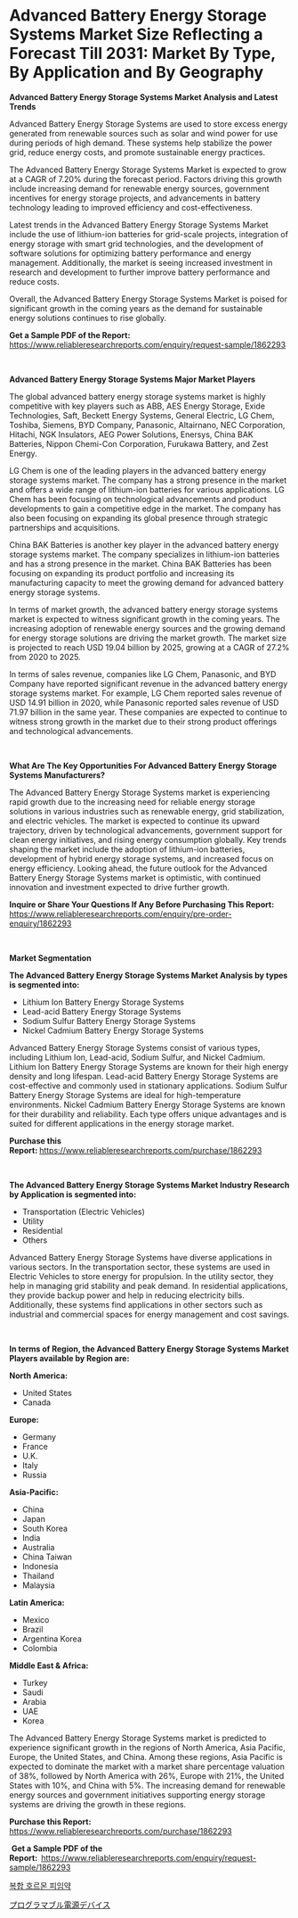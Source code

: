 <p><h1>Advanced Battery Energy Storage Systems Market Size Reflecting a Forecast Till 2031: Market By Type, By Application and By Geography</h1></p><p><strong>Advanced Battery Energy Storage Systems Market Analysis and Latest Trends</strong></p>
<p><p>Advanced Battery Energy Storage Systems are used to store excess energy generated from renewable sources such as solar and wind power for use during periods of high demand. These systems help stabilize the power grid, reduce energy costs, and promote sustainable energy practices. </p><p>The Advanced Battery Energy Storage Systems Market is expected to grow at a CAGR of 7.20% during the forecast period. Factors driving this growth include increasing demand for renewable energy sources, government incentives for energy storage projects, and advancements in battery technology leading to improved efficiency and cost-effectiveness. </p><p>Latest trends in the Advanced Battery Energy Storage Systems Market include the use of lithium-ion batteries for grid-scale projects, integration of energy storage with smart grid technologies, and the development of software solutions for optimizing battery performance and energy management. Additionally, the market is seeing increased investment in research and development to further improve battery performance and reduce costs.</p><p>Overall, the Advanced Battery Energy Storage Systems Market is poised for significant growth in the coming years as the demand for sustainable energy solutions continues to rise globally.</p></p>
<p><strong>Get a Sample PDF of the Report:&nbsp;</strong> <a href="https://www.reliableresearchreports.com/enquiry/request-sample/1862293">https://www.reliableresearchreports.com/enquiry/request-sample/1862293</a></p>
<p>&nbsp;</p>
<p><strong>Advanced Battery Energy Storage Systems Major Market Players</strong></p>
<p><p>The global advanced battery energy storage systems market is highly competitive with key players such as ABB, AES Energy Storage, Exide Technologies, Saft, Beckett Energy Systems, General Electric, LG Chem, Toshiba, Siemens, BYD Company, Panasonic, Altairnano, NEC Corporation, Hitachi, NGK Insulators, AEG Power Solutions, Enersys, China BAK Batteries, Nippon Chemi-Con Corporation, Furukawa Battery, and Zest Energy.</p><p>LG Chem is one of the leading players in the advanced battery energy storage systems market. The company has a strong presence in the market and offers a wide range of lithium-ion batteries for various applications. LG Chem has been focusing on technological advancements and product developments to gain a competitive edge in the market. The company has also been focusing on expanding its global presence through strategic partnerships and acquisitions.</p><p>China BAK Batteries is another key player in the advanced battery energy storage systems market. The company specializes in lithium-ion batteries and has a strong presence in the market. China BAK Batteries has been focusing on expanding its product portfolio and increasing its manufacturing capacity to meet the growing demand for advanced battery energy storage systems.</p><p>In terms of market growth, the advanced battery energy storage systems market is expected to witness significant growth in the coming years. The increasing adoption of renewable energy sources and the growing demand for energy storage solutions are driving the market growth. The market size is projected to reach USD 19.04 billion by 2025, growing at a CAGR of 27.2% from 2020 to 2025.</p><p>In terms of sales revenue, companies like LG Chem, Panasonic, and BYD Company have reported significant revenue in the advanced battery energy storage systems market. For example, LG Chem reported sales revenue of USD 14.91 billion in 2020, while Panasonic reported sales revenue of USD 71.97 billion in the same year. These companies are expected to continue to witness strong growth in the market due to their strong product offerings and technological advancements.</p></p>
<p>&nbsp;</p>
<p><strong>What Are The Key Opportunities For Advanced Battery Energy Storage Systems Manufacturers?</strong></p>
<p><p>The Advanced Battery Energy Storage Systems market is experiencing rapid growth due to the increasing need for reliable energy storage solutions in various industries such as renewable energy, grid stabilization, and electric vehicles. The market is expected to continue its upward trajectory, driven by technological advancements, government support for clean energy initiatives, and rising energy consumption globally. Key trends shaping the market include the adoption of lithium-ion batteries, development of hybrid energy storage systems, and increased focus on energy efficiency. Looking ahead, the future outlook for the Advanced Battery Energy Storage Systems market is optimistic, with continued innovation and investment expected to drive further growth.</p></p>
<p><strong>Inquire or Share Your Questions If Any Before Purchasing This Report:</strong> <a href="https://www.reliableresearchreports.com/enquiry/pre-order-enquiry/1862293">https://www.reliableresearchreports.com/enquiry/pre-order-enquiry/1862293</a></p>
<p>&nbsp;</p>
<p><strong>Market Segmentation</strong></p>
<p><strong>The Advanced Battery Energy Storage Systems Market Analysis by types is segmented into:</strong></p>
<p><ul><li>Lithium Ion Battery Energy Storage Systems</li><li>Lead-acid Battery Energy Storage Systems</li><li>Sodium Sulfur Battery Energy Storage Systems</li><li>Nickel Cadmium Battery Energy Storage Systems</li></ul></p>
<p><p>Advanced Battery Energy Storage Systems consist of various types, including Lithium Ion, Lead-acid, Sodium Sulfur, and Nickel Cadmium. Lithium Ion Battery Energy Storage Systems are known for their high energy density and long lifespan. Lead-acid Battery Energy Storage Systems are cost-effective and commonly used in stationary applications. Sodium Sulfur Battery Energy Storage Systems are ideal for high-temperature environments. Nickel Cadmium Battery Energy Storage Systems are known for their durability and reliability. Each type offers unique advantages and is suited for different applications in the energy storage market.</p></p>
<p><strong>Purchase this Report:&nbsp;</strong><a href="https://www.reliableresearchreports.com/purchase/1862293">https://www.reliableresearchreports.com/purchase/1862293</a></p>
<p>&nbsp;</p>
<p><strong>The Advanced Battery Energy Storage Systems Market Industry Research by Application is segmented into:</strong></p>
<p><ul><li>Transportation (Electric Vehicles)</li><li>Utility</li><li>Residential</li><li>Others</li></ul></p>
<p><p>Advanced Battery Energy Storage Systems have diverse applications in various sectors. In the transportation sector, these systems are used in Electric Vehicles to store energy for propulsion. In the utility sector, they help in managing grid stability and peak demand. In residential applications, they provide backup power and help in reducing electricity bills. Additionally, these systems find applications in other sectors such as industrial and commercial spaces for energy management and cost savings.</p></p>
<p>&nbsp;</p>
<p><strong>In terms of Region, the Advanced Battery Energy Storage Systems Market Players available by Region are:</strong></p>
<p>
    <p> <strong> North America: </strong>
        <ul>
            <li>United States</li>
            <li>Canada</li>
        </ul>
        </p> 
    <p> <strong> Europe: </strong>
        <ul>
            <li>Germany</li>
            <li>France</li>
            <li>U.K.</li>
            <li>Italy</li>
            <li>Russia</li>
        </ul>
        </p> 
    <p> <strong> Asia-Pacific: </strong>
        <ul>
            <li>China</li>
            <li>Japan</li>
            <li>South Korea</li>
            <li>India</li>
            <li>Australia</li>
            <li>China Taiwan</li>
            <li>Indonesia</li>
            <li>Thailand</li>
            <li>Malaysia</li>
        </ul>
        </p> 
    <p> <strong> Latin America: </strong>
        <ul>
            <li>Mexico</li>
            <li>Brazil</li>
            <li>Argentina Korea</li>
            <li>Colombia</li>
        </ul>
        </p> 
    <p> <strong> Middle East & Africa: </strong>
        <ul>
            <li>Turkey</li>
            <li>Saudi</li>
            <li>Arabia</li>
            <li>UAE</li>
            <li>Korea</li>
        </ul>
    </p>
    </p>
<p><p>The Advanced Battery Energy Storage Systems market is predicted to experience significant growth in the regions of North America, Asia Pacific, Europe, the United States, and China. Among these regions, Asia Pacific is expected to dominate the market with a market share percentage valuation of 38%, followed by North America with 26%, Europe with 21%, the United States with 10%, and China with 5%. The increasing demand for renewable energy sources and government initiatives supporting energy storage systems are driving the growth in these regions.</p></p>
<p><strong>Purchase this Report: </strong><a href="https://www.reliableresearchreports.com/purchase/1862293">https://www.reliableresearchreports.com/purchase/1862293</a></p>
<p>&nbsp;<strong>Get a Sample PDF of the Report:&nbsp;&nbsp;</strong><a href="https://www.reliableresearchreports.com/enquiry/request-sample/1862293">https://www.reliableresearchreports.com/enquiry/request-sample/1862293</a></p>
<p><strong></strong></p>
<p><p><a href="https://github.com/idcefvhkdut6/Market-Research-Report-List-1/blob/main/375834514717.md">복합 호르몬 피임약</a></p><p><a href="https://github.com/ppmazlotr77499/Market-Research-Report-List-1/blob/main/458156615959.md">プログラマブル電源デバイス</a></p></p>